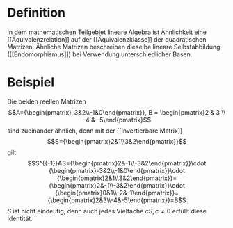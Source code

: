 # Definition
In dem mathematischen Teilgebiet lineare Algebra ist Ähnlichkeit eine [[Äquivalenzrelation]] auf der [[Äquivalenzklasse]] der quadratischen Matrizen. Ähnliche Matrizen beschreiben dieselbe lineare Selbstabbildung ([[Endomorphismus]]) bei Verwendung unterschiedlicher Basen. 
# Beispiel
Die beiden reellen Matrizen
$$A={\begin{pmatrix}-3&2\\-1&0\end{pmatrix}}, B = \begin{pmatrix}2 & 3 \\ -4 & -5\end{pmatrix}$$
sind zueinander ähnlich, denn mit der [[Invertierbare Matrix]]
$$S={\begin{pmatrix}2&1\\3&2\end{pmatrix}}$$
gilt
$$S^{{-1}}AS={\begin{pmatrix}2&-1\\-3&2\end{pmatrix}}\cdot {\begin{pmatrix}-3&2\\-1&0\end{pmatrix}}\cdot {\begin{pmatrix}2&1\\3&2\end{pmatrix}}={\begin{pmatrix}2&-1\\-3&2\end{pmatrix}}\cdot {\begin{pmatrix}0&1\\-2&-1\end{pmatrix}}={\begin{pmatrix}2&3\\-4&-5\end{pmatrix}}=B$$
$S$ ist nicht eindeutig, denn auch jedes Vielfache $cS, c \neq 0$ erfüllt diese Identität.